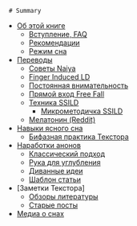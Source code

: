     # Summary

* [Об этой книге](README.md)
    * [Вступление, FAQ](0chapter/FAQ.md)
    * [Рекомендации](0chapter/recommendations.md)
    * [Режим сна](0chapter/regime.md)
* [Переводы](1translations/translations.md)
    * [Советы Naiya](1translations/naiya.md)
    * [Finger Induced LD](1translations/FILD.md)
    * [Постоянная внимательность](1translations/ADA.md)
    * [Прямой вход Free Fall](1translations/freefall.md)
    * [Техника SSILD](1translations/SSILD2015.md)
        * [Микрометодичка SSILD](5textor/dayone01.md)
    * [Мелатонин (Reddit)](1translations/melatonin01.md)
* [Навыки ясного сна](2tasks/intro.md)
    * [Бифазная практика Текстора](2tasks/TextorBiphasic.md)  
* [Наработки анонов](4community/intro.md)
    * [Классический подход](4community/handiary.md)
    * [Рука для углубления](4community/hand.md)
    * [Диванные идеи](4community/all.md)
    * [Шаблон статьи](4community/hig.md)
* [Заметки Текстора]
    * [Обзоры литературы](5textor/Excourse.md)
    * [Старые посты](5textor/old.md)
* [Медиа о снах](4community/media.md)

<!---
(5textor/intro.md)
5textor/maxim.md
* [Научные исследования](3science/intro.md)
    * [Электростимуляция 40 Гц](3science/tACS.md) 
-->
